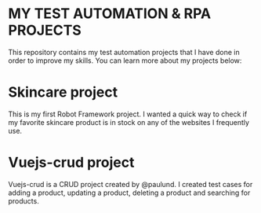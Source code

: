 # MY TEST AUTOMATION & RPA PROJECTS
This repository contains my test automation projects that I have done in order to improve my skills. You can learn more about my projects below:

# Skincare project
This is my first Robot Framework project. I wanted a quick way to check if my favorite skincare product is in stock on any of the websites I frequently use.

# Vuejs-crud project
Vuejs-crud is a CRUD project created by @paulund.
I created test cases for adding a product, updating a product, deleting a product and searching for products.

